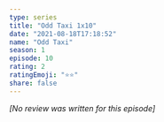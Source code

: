 ```yaml
---
type: series
title: "Odd Taxi 1x10"
date: "2021-08-18T17:18:52"
name: "Odd Taxi"
season: 1
episode: 10
rating: 2
ratingEmoji: "⭐️⭐️"
share: false
---
```


_[No review was written for this episode]_
